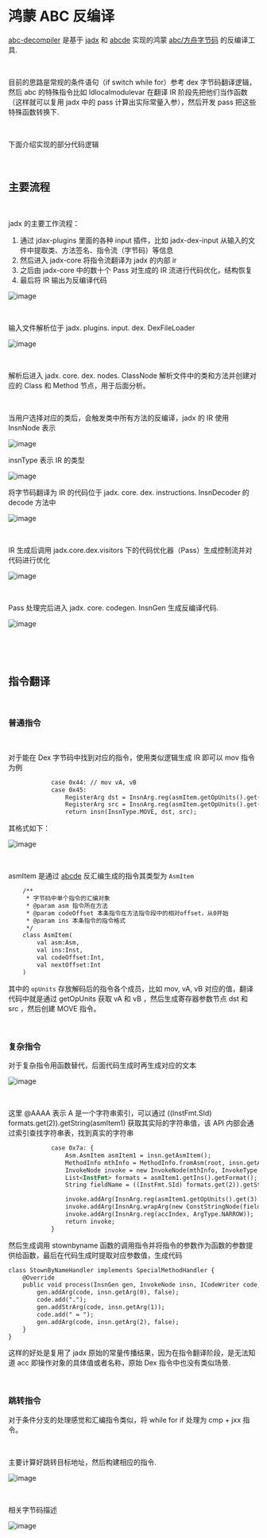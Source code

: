 # 鸿蒙 ABC 反编译

[abc-decompiler](https://github.com/ohos-decompiler/abc-decompiler) 是基于 [jadx](https://github.com/skylot/jadx/) 和 [abcde](https://github.com/Yricky/abcde/tree/main) 实现的鸿蒙 [abc/方舟字节码](https://developer.huawei.com/consumer/cn/doc/harmonyos-guides-V5/arkts-bytecode-fundamentals-V5#%E6%9C%AF%E8%AF%AD%E5%92%8C%E7%BA%A6%E6%9D%9F) 的反编译工具.

‍

目前的思路是常规的条件语句（if switch while for）参考 dex 字节码翻译逻辑，然后 abc 的特殊指令比如 ldlocalmodulevar 在翻译 IR 阶段先把他们当作函数（这样就可以复用 jadx 中的 pass 计算出实际常量入参），然后开发 pass 把这些特殊函数转换下.

‍

下面介绍实现的部分代码逻辑

‍

## 主要流程

‍

jadx 的主要工作流程：

1. 通过 jdax-plugins 里面的各种 input 插件，比如  jadx-dex-input 从输入的文件中提取类、方法签名、指令流（字节码）等信息
2. 然后进入 jadx-core 将指令流翻译为 jadx 的内部 ir
3. 之后由 jadx-core 中的数十个 Pass 对生成的 IR 流进行代码优化，结构恢复
4. 最后将 IR 输出为反编译代码

​![image](assets/image-20240828150637-yc0fqy2.png)​

‍

输入文件解析位于 jadx. plugins. input. dex. DexFileLoader

​![image](assets/image-20240828151928-2pauaab.png)​

‍

解析后进入 jadx. core. dex. nodes. ClassNode 解析文件中的类和方法并创建对应的 Class 和 Method 节点，用于后面分析。

‍

当用户选择对应的类后，会触发类中所有方法的反编译，jadx 的 IR 使用 InsnNode 表示

​![image](assets/image-20240828151532-tuj5h91.png)​

insnType 表示 IR 的类型

​![image](assets/image-20240828151626-c10qti3.png)​

将字节码翻译为 IR 的代码位于 jadx. core. dex. instructions. InsnDecoder 的 decode 方法中

​![image](assets/image-20240828151738-s6nktkn.png)​

‍

IR 生成后调用 jadx.core.dex.visitors 下的代码优化器（Pass）生成控制流并对代码进行优化

​![image](assets/image-20240828152433-8nnc3n7.png)​

‍

Pass 处理完后进入 jadx. core. codegen. InsnGen 生成反编译代码.

​![image](assets/image-20240828152233-22ab0k4.png)​

‍

‍

## 指令翻译

‍

### 普通指令

‍

对于能在 Dex 字节码中找到对应的指令，使用类似逻辑生成 IR 即可以 mov 指令为例

```html
			case 0x44: // mov vA, vB
			case 0x45:
				RegisterArg dst = InsnArg.reg(asmItem.getOpUnits().get(1).intValue(), ArgType.NARROW);
				RegisterArg src = InsnArg.reg(asmItem.getOpUnits().get(2).intValue(), ArgType.NARROW);
				return insn(InsnType.MOVE, dst, src);
```

其格式如下：

​![image](assets/image-20240828152646-pgnziaa.png)​

‍

asmItem 是通过 [abcde](https://github.com/Yricky/abcde/) 反汇编生成的指令其类型为 `AsmItem`​

```html
    /**
     * 字节码中单个指令的汇编对象
     * @param asm 指令所在方法
     * @param codeOffset 本条指令在方法指令段中的相对offset，从0开始
     * @param ins 本条指令的指令格式
     */
    class AsmItem(
        val asm:Asm,
        val ins:Inst,
        val codeOffset:Int,
        val nextOffset:Int
    )
```

其中的 `opUnits`​ 存放解码后的指令各个成员，比如 mov, vA, vB 对应的值，翻译代码中就是通过 getOpUnits 获取 vA 和 vB ，然后生成寄存器参数节点 dst 和 src ，然后创建 MOVE 指令。

‍

### 复杂指令

对于复杂指令用函数替代，后面代码生成时再生成对应的文本

​![image](assets/image-20240828153052-iutyce1.png)​

‍

这里 @AAAA 表示 A 是一个字符串索引，可以通过 ((InstFmt.SId) formats.get(2)).getString(asmItem1) 获取其实际的字符串值，该 API 内部会通过索引查找字符串表，找到真实的字符串

```html
			case 0x7a: {
				Asm.AsmItem asmItem1 = insn.getAsmItem();
				MethodInfo mthInfo = MethodInfo.fromAsm(root, insn.getAsmItem(), 3, "stownbyname");
				InvokeNode invoke = new InvokeNode(mthInfo, InvokeType.STATIC, 3);
				List<InstFmt> formats = asmItem1.getIns().getFormat();
				String fieldName = ((InstFmt.SId) formats.get(2)).getString(asmItem1);

				invoke.addArg(InsnArg.reg(asmItem1.getOpUnits().get(3).intValue(), ArgType.OBJECT));
				invoke.addArg(InsnArg.wrapArg(new ConstStringNode(fieldName)));
				invoke.addArg(InsnArg.reg(accIndex, ArgType.NARROW));
				return invoke;
			}
```

然后生成调用 stownbyname 函数的调用指令并将指令的参数作为函数的参数提供给函数，最后在代码生成时提取对应参数值，生成代码

```html
class StownByNameHandler implements SpecialMethodHandler {
	@Override
	public void process(InsnGen gen, InvokeNode insn, ICodeWriter code, MethodNode callMthNode) throws CodegenException {
		gen.addArg(code, insn.getArg(0), false);
		code.add(".");
		gen.addStrArg(code, insn.getArg(1));
		code.add(" = ");
		gen.addArg(code, insn.getArg(2), false);
	}
}
```

这样的好处是复用了 jadx 原始的常量传播结果，因为在指令翻译阶段，是无法知道 acc 即操作对象的具体值或者名称，原始 Dex 指令中也没有类似场景.

‍

### 跳转指令

对于条件分支的处理感觉和汇编指令类似，将 while for if 处理为 cmp + jxx 指令。

‍

主要计算好跳转目标地址，然后构建相应的指令.

​![image](assets/image-20240828153547-7zn23si.png)​

‍

相关字节码描述

​![image](assets/image-20240828153559-p5uakk3.png)​

‍

‍
